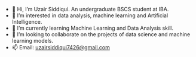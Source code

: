 - 👋 Hi, I’m Uzair Siddiqui. An undergraduate BSCS student at IBA.
- 👀 I’m interested in data analysis, machine learning and Artificial Intelligence. 
- 🌱 I’m currently learning Machine Learning and Data Analysis skill.
- 💞️ I’m looking to collaborate on the projects of data science and machine learning models.
- 📫 Email: uzairsiddiqui7426@gmail.com 

<!---
uzairsiddiqui742/uzairsiddiqui742 is a ✨ special ✨ repository because its `README.md` (this file) appears on your GitHub profile.
You can click the Preview link to take a look at your changes.
--->
